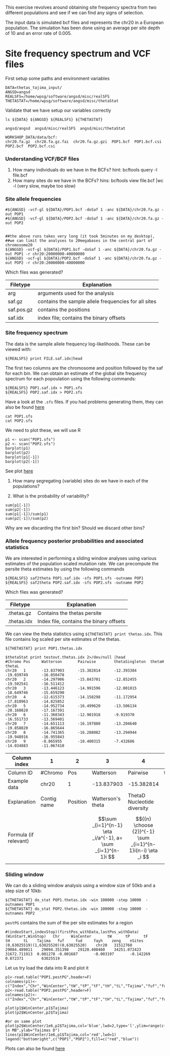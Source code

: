 This exercise revolves around obtaining site frequency spectra from two different populations and see if we can find any signs of selection.

The input data is simulated bcf files and represents the chr20 in a European population. The simulation has been done using an average per site depth of 10 and an error rate of 0.005.


# Site frequency spectrum and VCF files


First setup some paths and environment variables


```
DATA=thetas_tajima_input/
ANGSD=angsd
REALSFS=/home/wpsg/software/angsd/misc/realSFS
THETASTAT=/home/wpsg/software/angsd/misc/thetaStat
```

Validate that we have setup our variables correctly

```
ls ${DATA} ${ANGSD} ${REALSFS} ${THETASTAT}
```

```
angsd/angsd  angsd/misc/realSFS  angsd/misc/thetaStat

WORKSHOP_DATA/data/bcf:
chr20.fa.gz  chr20.fa.gz.fai  chr20.fa.gz.gzi  POP1.bcf  POP1.bcf.csi  POP2.bcf  POP2.bcf.csi
```

### Understanding VCF/BCF files

1. How many individuals do we have in the BCFs? hint: bcftools query -l file.bcf
1. How many sites do we have in the BCFs? hins: bcftools view file.bcf |wc -l (very slow, maybe too slow)



### Site allele frequencies

```
#${ANGSD} -vcf-gl ${DATA}/POP1.bcf -doSaf 1 -anc ${DATA}/chr20.fa.gz -out POP1
#${ANGSD} -vcf-gl ${DATA}/POP2.bcf -doSaf 1 -anc ${DATA}/chr20.fa.gz -out POP2


##the above runs takes very long (it took 5minutes on my desktop),
##we can limit the analyses to 20megabases in the central part of chromosome20
${ANGSD} -vcf-gl ${DATA}/POP1.bcf -doSaf 1 -anc ${DATA}/chr20.fa.gz -out POP1 -r chr20:20000000-40000000
${ANGSD} -vcf-gl ${DATA}/POP2.bcf -doSaf 1 -anc ${DATA}/chr20.fa.gz -out POP2 -r chr20:20000000-40000000
```

Which files was generated?

|Filetype     | Explanation                                           |
| --- | ------------------------------------------ |
| arg | arguments used for the analysis   |
| saf.gz | contains the sample allele frequencies for all sites   |
| saf.pos.gz | contains the positions         |
| saf.idx | index file; contains the binary offsets |



### Site frequency spectrum

The data is the sample allele frequency log-likelihoods. These can be viewed with:

```
${REALSFS} print FILE.saf.idx|head
```

The first two columns are the chromosome and position followed by the saf for each bin. We can obtain an estimate of the global site frequency spectrum for each popoulation using the following commands:
 
```
${REALSFS} POP1.saf.idx > POP1.sfs
${REALSFS} POP2.saf.idx > POP2.sfs
```

Have a look at the `.sfs` files. If you had problems generating them, they can also be found [here](results/)

```
cat POP1.sfs
cat POP2.sfs
```

We need to plot these, we will use R

```
p1 <- scan("POP1.sfs")
p2 <- scan("POP2.sfs")
barplot(p1)
barplot(p2)
barplot(p1[-1])
barplot(p2[-1])
```
See plot [here](results/p1.p2.pdf)

1. How many segregating (variable) sites do we have in each of the populations?

2. What is the probability of variability?

```
sum(p1[-1])
sum(p2[-1])
sum(p1[-1])/sum(p1)
sum(p2[-1])/sum(p2)
```

Why are we discarding the first bin? Should we discard other bins?


### Allele frequency posterior probabilities and associated statistics

We are interested in performing a sliding window analyses using various estimates of the population scaled mutation rate. We can precompute the persite theta estimates by using the following commands

```
${REALSFS} saf2theta POP1.saf.idx -sfs POP1.sfs -outname POP1
${REALSFS} saf2theta POP2.saf.idx -sfs POP2.sfs -outname POP2
```

Which files was generated?

|Filetype     | Explanation                                           |
| --- | ------------------------------------------ |
| .thetas.gz | Contains the thetas persite   |
| .thetas.idx | Index file, contains the binary offsets |


We can view the theta statistics using `${THETASTAT} print thetas.idx`. This file contains log scaled per site estimates of the thetas.


```
${THETASTAT} print POP1.thetas.idx
```

```
$thetaStat print testout.thetas.idx 2>/dev/null |head                        
#Chromo Pos     Watterson       Pairwise        thetaSingleton  thetaH  thetaL                   
chr20   1       -13.837903      -15.382814      -12.393384      -19.039749      -16.050478
chr20   2       -14.297906      -15.843701      -12.852455      -19.502541      -16.511412
chr20   3       -13.446123      -14.991596      -12.001015      -18.649746      -15.659290
chr20   4       -12.615373      -14.158298      -11.172954      -17.810963      -14.825852
chr20   5       -14.952734      -16.499620      -13.506134      -20.160820      -17.167391
chr20   6       -11.360343      -12.901918      -9.919370       -16.551733      -13.569401
chr20   7       -14.651113      -16.197880      -13.204640      -19.858820      -16.865644
chr20   8       -14.741365      -16.288082      -13.294944      -19.948916      -16.955843
chr20   9       -8.865955       -10.400315      -7.432686       -14.034883      -11.067410
```


| Column index | 1           | 2        | 3                                                           | 4                                                           | 5              | 6                                                         | 7                                          |
|--------------|-------------|----------|-------------------------------------------------------------|-------------------------------------------------------------|----------------|-----------------------------------------------------------|--------------------------------------------|
| Column ID    | #Chromo     | Pos      | Watterson                                                   | Pairwise                                                    | thetaSingleton | thetaH                                                    | thetaL                                     |
| Example data | chr20       | 1        | -13.837903 | -15.382814 | -12.393384     | -19.039749 | -16.050478 |
| Explanation  | Contig name | Position | Watterson's theta                                           | ThetaD Nucleotide diversity                                 |                | FayH  | L |
| Formula (if relevant)             |             |          | $$\sum _{i=1}^{n-1} \eta _i/a^{-1}, a= \sum _{i=1}^{n-1}i $$ | $${{n} \choose {2}}^{-1} \sum _{i=1}^{n-1}i(n-i) \eta _i $$ | $$\eta _ 1$$ | $${{n} \choose {2}}^{-1} \sum _{i=1}^{n-1}i^ 2 \eta _i$$ | $${n-1}^{-1} \sum _{i=1}^{n-1}i \eta _i $$ |



### Sliding window

We can do a sliding window analysis using a window size of 50kb and a step size of 10kb:

```
${THETASTAT} do_stat POP1.thetas.idx -win 100000 -step 10000  -outnames POP1
${THETASTAT} do_stat POP2.thetas.idx -win 100000 -step 10000  -outnames POP2
```

`pestPG` contains the sum of the per site estimates for a region

```
#(indexStart,indexStop)(firstPos_withData,lastPos_withData)(WinStart,WinStop)   Chr     WinCenter       tW      tP      tF      tH      tL    Tajima   fuf     fud     fayh    zeng    nSites
(0,63025519)(1,63025520)(0,63025520)    chr20   31512760        29084.489811    29094.351398    29120.408460    34251.072423    31672.711913  0.001278 -0.001687       -0.003197       -0.142269       0.072371        63025519
```

Let us try load the data into R and plot it
```
p1<-read.table("POP1.pestPG",header=F)
colnames(p1)<-c("Index","Chr","WinCenter","tW","tP","tF","tH","tL","Tajima","fuf","fud","fayh","zeng","nSites")
p2<-read.table("POP2.pestPG",header=F)
colnames(p2)<-c("Index","Chr","WinCenter","tW","tP","tF","tH","tL","Tajima","fuf","fud","fayh","zeng","nSites")

plot(p1$WinCenter,p1$Tajima)
plot(p2$WinCenter,p2$Tajima)

#or on same plot
plot(p2$WinCenter/1e6,p2$Tajima,col='blue',lwd=2,type='l',ylim=range(c(p1$Tajima,p2$Tajima)),xlab="Position in MB",ylab="Tajimas D")
lines(p1$WinCenter/1e6,p1$Tajima,col='red',lwd=1)
legend("bottomright",c("POP1","POP2"),fill=c("red","blue"))
```

Plots can also be found [here](results/thetas.tajima.pdf)
